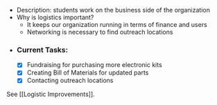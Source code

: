 - Description: students work on the business side of the organization
- Why is logistics important?
	- It keeps our organization running in terms of finance and users 
	- Networking is necessary to find outreach locations
- ### Current Tasks:
	- [x] Fundraising for purchasing more electronic kits
	- [x] Creating Bill of Materials for updated parts 
	- [x] Contacting outreach locations 

See [[Logistic Improvements]].
